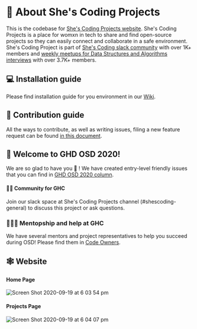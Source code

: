 # 📖  About She's Coding Projects
This is the codebase for [She's Coding Projects website](https://projects.shescoding.org/#/). She's Coding Projects is a place for womxn in tech to share and find open-source projects so they can easily connect and collaborate in a safe environment.   
She's Coding Project is part of [She's Coding slack community](https://forms.gle/fivaqJecJwuYbyzS9) with over 1K+ members and [weekly meetups for Data Structures and Algorithms interviews](https://www.meetup.com/shescoding-seattle/) with over 3.7K+ members.

## 💻 Installation guide

Please find installation guide for you environment in our [Wiki](https://github.com/shescoding/projects-platform-frontend/wiki).

## 🔏  Contribution guide

All the ways to contribute, as well as writing issues, filing a new feature request can be found [in this document](https://github.com/shescoding/projects-platform-frontend/blob/master/CONTRIBUTING.md).

## 🤩 Welcome to GHD OSD 2020!
We are so glad to have you 🙌 ! We have created entry-level friendly issues that you can find in [GHD OSD 2020 column](https://github.com/shescoding/projects-platform-frontend/projects/1#column-10678147).

#### 👯‍♀️ Community for GHC
Join our slack space at She's Coding Projects channel (#shescoding-general) to discuss this project or ask questions.

### 👩🏻‍💻 Mentopship and help at GHC

We have several mentors and project representatives to help you succeed during OSD! Please find them in [Code Owners](https://github.com/shescoding/projects-platform-frontend/blob/master/CODEOWNERS.md).

## 🕸  Website 

#### Home Page
![Screen Shot 2020-09-19 at 6 03 54 pm](https://user-images.githubusercontent.com/3733773/93692120-f4afda00-faa3-11ea-89dc-1462740b503d.png)

#### Projects Page

![Screen Shot 2020-09-19 at 6 04 07 pm](https://user-images.githubusercontent.com/3733773/93692128-0ee9b800-faa4-11ea-8e1a-949606a04d01.png)
